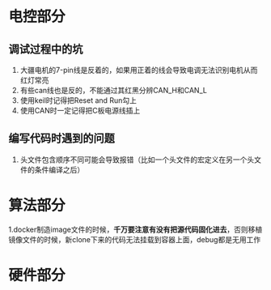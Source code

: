 # 电控部分

## 调试过程中的坑

1. 大疆电机的7-pin线是反着的，如果用正着的线会导致电调无法识别电机从而红灯常亮
2. 有些can线也是反的，不能通过其红黑分辨CAN_H和CAN_L
3. 使用keil时记得把Reset and Run勾上
4. 使用CAN时一定记得把C板电源线插上

## 编写代码时遇到的问题

1. 头文件包含顺序不同可能会导致报错（比如一个头文件的宏定义在另一个头文件的条件编译之后）


# 算法部分
1.docker制造image文件的时候，**千万要注意有没有把源代码固化进去**，否则移植镜像文件的时候，新clone下来的代码无法挂载到容器上面，debug都是无用工作

# 硬件部分
